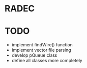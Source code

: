 # RADEC

# TODO
* implement findWire() function
* implement vector file parsing
* develop pQueue class
* define all classes more completely
